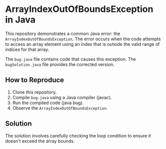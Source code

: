 # ArrayIndexOutOfBoundsException in Java

This repository demonstrates a common Java error: the `ArrayIndexOutOfBoundsException`. The error occurs when the code attempts to access an array element using an index that is outside the valid range of indices for that array.

The `bug.java` file contains code that causes this exception.  The `bugSolution.java` file provides the corrected version.

## How to Reproduce

1. Clone this repository.
2. Compile `bug.java` using a Java compiler (javac).
3. Run the compiled code (java bug).
4. Observe the `ArrayIndexOutOfBoundsException`.

## Solution

The solution involves carefully checking the loop condition to ensure it doesn't exceed the array bounds.